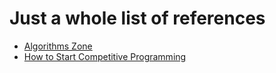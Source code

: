 # Just a whole list of references 
* [Algorithms Zone](http://algorithm.zone)
* [How to Start Competitive Programming](http://jaybosamiya.blogspot.sg/2014/12/how-to-start-competitive-programming.html?m=1)